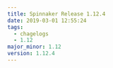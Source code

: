 ```yaml
---
title: Spinnaker Release 1.12.4
date: 2019-03-01 12:55:24
tags:
  - chagelogs
  - 1.12
major_minor: 1.12
version: 1.12.4
---
```


<script src="https://gist.github.com/spinnaker-release/381d84f5da5242c4d371ad3fbaaafc53.js"/>
